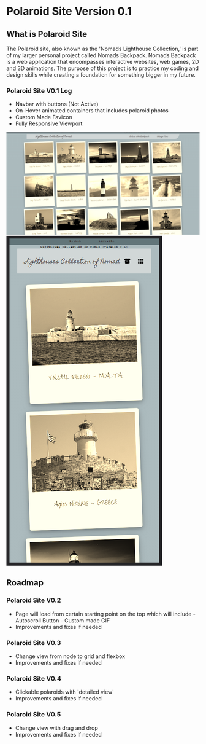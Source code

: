 # Polaroid Site Version 0.1
## What is Polaroid Site 

The Polaroid site, also known as the 'Nomads Lighthouse Collection,' is part of my larger personal project called Nomads Backpack. Nomads Backpack is a web application that encompasses interactive websites, web games, 2D and 3D animations. The purpose of this project is to practice my coding and design skills while creating a foundation for something bigger in my future.

### Polaroid Site V0.1 Log

- Navbar with buttons (Not Active)
- On-Hover animated containers that includes polaroid photos
- Custom Made Favicon 
- Fully Responsive Viewport

![ViewportScreenshot](https://github.com/Aldowashere/PolaroidSite/blob/main/1.PNG)
![MpbileScreenshot](https://github.com/Aldowashere/PolaroidSite/blob/main/2.PNG)
## Roadmap 

### Polaroid Site V0.2 
- Page will load from certain starting point on the top which will include 
      - Autoscroll Button 
      - Custom made GIF 
- Improvements and fixes if needed


### Polaroid Site V0.3 
-  Change view from node to grid and flexbox
- Improvements and fixes if needed


### Polaroid Site V0.4 
- Clickable polaroids with 'detailed view'
- Improvements and fixes if needed


### Polaroid Site V0.5 
- Change view with drag and drop
- Improvements and fixes if needed
